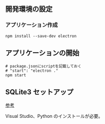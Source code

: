 ## 開発環境の設定

### アプリケーション作成

```shell script
npm install --save-dev electron
```

## アプリケーションの開始

```shell script
# package.jsonにscriptを記載しておく
# "start": "electron ."
npm start
```

## SQLite3 セットアップ

[参考](https://qiita.com/noobar/items/0128677c44bb9dde88b2)

Visual Studio、Python のインストールが必要。
